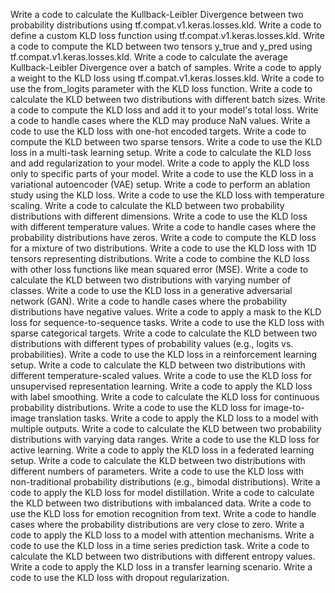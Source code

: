 Write a code to calculate the Kullback-Leibler Divergence between two probability distributions using tf.compat.v1.keras.losses.kld.
Write a code to define a custom KLD loss function using tf.compat.v1.keras.losses.kld.
Write a code to compute the KLD between two tensors y_true and y_pred using tf.compat.v1.keras.losses.kld.
Write a code to calculate the average Kullback-Leibler Divergence over a batch of samples.
Write a code to apply a weight to the KLD loss using tf.compat.v1.keras.losses.kld.
Write a code to use the from_logits parameter with the KLD loss function.
Write a code to calculate the KLD between two distributions with different batch sizes.
Write a code to compute the KLD loss and add it to your model's total loss.
Write a code to handle cases where the KLD may produce NaN values.
Write a code to use the KLD loss with one-hot encoded targets.
Write a code to compute the KLD between two sparse tensors.
Write a code to use the KLD loss in a multi-task learning setup.
Write a code to calculate the KLD loss and add regularization to your model.
Write a code to apply the KLD loss only to specific parts of your model.
Write a code to use the KLD loss in a variational autoencoder (VAE) setup.
Write a code to perform an ablation study using the KLD loss.
Write a code to use the KLD loss with temperature scaling.
Write a code to calculate the KLD between two probability distributions with different dimensions.
Write a code to use the KLD loss with different temperature values.
Write a code to handle cases where the probability distributions have zeros.
Write a code to compute the KLD loss for a mixture of two distributions.
Write a code to use the KLD loss with 1D tensors representing distributions.
Write a code to combine the KLD loss with other loss functions like mean squared error (MSE).
Write a code to calculate the KLD between two distributions with varying number of classes.
Write a code to use the KLD loss in a generative adversarial network (GAN).
Write a code to handle cases where the probability distributions have negative values.
Write a code to apply a mask to the KLD loss for sequence-to-sequence tasks.
Write a code to use the KLD loss with sparse categorical targets.
Write a code to calculate the KLD between two distributions with different types of probability values (e.g., logits vs. probabilities).
Write a code to use the KLD loss in a reinforcement learning setup.
Write a code to calculate the KLD between two distributions with different temperature-scaled values.
Write a code to use the KLD loss for unsupervised representation learning.
Write a code to apply the KLD loss with label smoothing.
Write a code to calculate the KLD loss for continuous probability distributions.
Write a code to use the KLD loss for image-to-image translation tasks.
Write a code to apply the KLD loss to a model with multiple outputs.
Write a code to calculate the KLD between two probability distributions with varying data ranges.
Write a code to use the KLD loss for active learning.
Write a code to apply the KLD loss in a federated learning setup.
Write a code to calculate the KLD between two distributions with different numbers of parameters.
Write a code to use the KLD loss with non-traditional probability distributions (e.g., bimodal distributions).
Write a code to apply the KLD loss for model distillation.
Write a code to calculate the KLD between two distributions with imbalanced data.
Write a code to use the KLD loss for emotion recognition from text.
Write a code to handle cases where the probability distributions are very close to zero.
Write a code to apply the KLD loss to a model with attention mechanisms.
Write a code to use the KLD loss in a time series prediction task.
Write a code to calculate the KLD between two distributions with different entropy values.
Write a code to apply the KLD loss in a transfer learning scenario.
Write a code to use the KLD loss with dropout regularization.